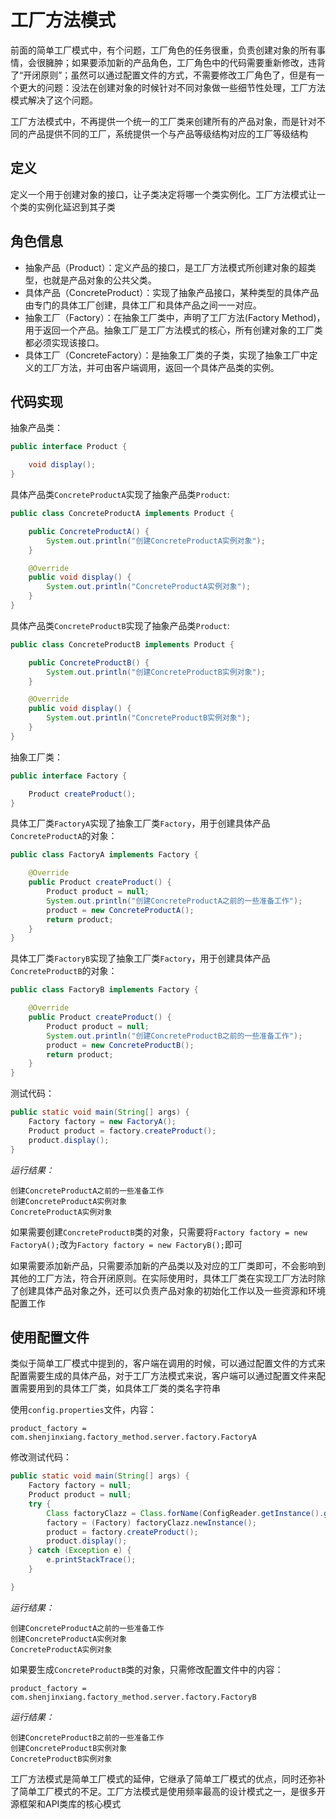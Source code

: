 # 工厂方法模式
前面的简单工厂模式中，有个问题，工厂角色的任务很重，负责创建对象的所有事情，会很臃肿；如果要添加新的产品角色，工厂角色中的代码需要重新修改，违背了“开闭原则”；虽然可以通过配置文件的方式，不需要修改工厂角色了，但是有一个更大的问题：没法在创建对象的时候针对不同对象做一些细节性处理，工厂方法模式解决了这个问题。

工厂方法模式中，不再提供一个统一的工厂类来创建所有的产品对象，而是针对不同的产品提供不同的工厂，系统提供一个与产品等级结构对应的工厂等级结构

## 定义
定义一个用于创建对象的接口，让子类决定将哪一个类实例化。工厂方法模式让一个类的实例化延迟到其子类

## 角色信息
* 抽象产品（Product）：定义产品的接口，是工厂方法模式所创建对象的超类型，也就是产品对象的公共父类。
* 具体产品（ConcreteProduct）：实现了抽象产品接口，某种类型的具体产品由专门的具体工厂创建，具体工厂和具体产品之间一一对应。
* 抽象工厂（Factory）：在抽象工厂类中，声明了工厂方法(Factory Method)，用于返回一个产品。抽象工厂是工厂方法模式的核心，所有创建对象的工厂类都必须实现该接口。
* 具体工厂（ConcreteFactory）：是抽象工厂类的子类，实现了抽象工厂中定义的工厂方法，并可由客户端调用，返回一个具体产品类的实例。

## 代码实现

抽象产品类：
```java
public interface Product {

	void display();
}
```

具体产品类`ConcreteProductA`实现了抽象产品类`Product`:
```java
public class ConcreteProductA implements Product {

	public ConcreteProductA() {
		System.out.println("创建ConcreteProductA实例对象");
	}

	@Override
	public void display() {
		System.out.println("ConcreteProductA实例对象");
	}
}
```

具体产品类`ConcreteProductB`实现了抽象产品类`Product`:
```java
public class ConcreteProductB implements Product {

	public ConcreteProductB() {
		System.out.println("创建ConcreteProductB实例对象");
	}

	@Override
	public void display() {
		System.out.println("ConcreteProductB实例对象");
	}
}
```

抽象工厂类：
```java
public interface Factory {

	Product createProduct();
}
```

具体工厂类`FactoryA`实现了抽象工厂类`Factory`，用于创建具体产品`ConcreteProductA`的对象：
```java
public class FactoryA implements Factory {

	@Override
	public Product createProduct() {
		Product product = null;
		System.out.println("创建ConcreteProductA之前的一些准备工作");
		product = new ConcreteProductA();
		return product;
	}
}
```

具体工厂类`FactoryB`实现了抽象工厂类`Factory`，用于创建具体产品`ConcreteProductB`的对象：
```java
public class FactoryB implements Factory {

	@Override
	public Product createProduct() {
		Product product = null;
		System.out.println("创建ConcreteProductB之前的一些准备工作");
		product = new ConcreteProductB();
		return product;
	}
}
```

测试代码：
```java
public static void main(String[] args) {
	Factory factory = new FactoryA();
	Product product = factory.createProduct();
	product.display();
}
```

*运行结果：*
```
创建ConcreteProductA之前的一些准备工作
创建ConcreteProductA实例对象
ConcreteProductA实例对象
```

如果需要创建`ConcreteProductB`类的对象，只需要将`Factory factory = new FactoryA();`改为`Factory factory = new FactoryB();`即可

如果需要添加新产品，只需要添加新的产品类以及对应的工厂类即可，不会影响到其他的工厂方法，符合开闭原则。在实际使用时，具体工厂类在实现工厂方法时除了创建具体产品对象之外，还可以负责产品对象的初始化工作以及一些资源和环境配置工作

## 使用配置文件
类似于简单工厂模式中提到的，客户端在调用的时候，可以通过配置文件的方式来配置需要生成的具体产品，对于工厂方法模式来说，客户端可以通过配置文件来配置需要用到的具体工厂类，如具体工厂类的类名字符串

使用`config.properties`文件，内容：
```
product_factory = com.shenjinxiang.factory_method.server.factory.FactoryA
```

修改测试代码：
```java
public static void main(String[] args) {
	Factory factory = null;
	Product product = null;
	try {
		Class factoryClazz = Class.forName(ConfigReader.getInstance().get("product_factory"));
		factory = (Factory) factoryClazz.newInstance();
		product = factory.createProduct();
		product.display();
	} catch (Exception e) {
		e.printStackTrace();
	}

}
```

*运行结果：*
```
创建ConcreteProductA之前的一些准备工作
创建ConcreteProductA实例对象
ConcreteProductA实例对象
```

如果要生成`ConcreteProductB`类的对象，只需修改配置文件中的内容：

```
product_factory = com.shenjinxiang.factory_method.server.factory.FactoryB
```

*运行结果：*
```
创建ConcreteProductB之前的一些准备工作
创建ConcreteProductB实例对象
ConcreteProductB实例对象
```

工厂方法模式是简单工厂模式的延伸，它继承了简单工厂模式的优点，同时还弥补了简单工厂模式的不足。工厂方法模式是使用频率最高的设计模式之一，是很多开源框架和API类库的核心模式
